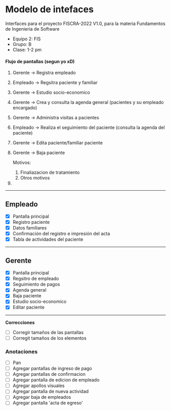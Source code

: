 # Modelo de intefaces


Interfaces para el proyecto FISCRA-2022 V1.0, para la materia Fundamentos de Ingenieria de Software
- Equipo 2: FIS
- Grupo: B
- Clase: 1-2 pm

#### Flujo de pantallas (segun yo xD)
1. Gerente -> Registra empleado
2. Empleado -> Regsitra paciente y familiar
3. Gerente -> Estudio socio-economico
4. Gerente -> Crea y consulta la agenda general (pacientes y su empleado encargado)
5. Gerente -> Administra visitas a pacientes 
6. Empleado -> Realiza el seguimiento del paciente (consulta la agenda del paciente)
7. Gerente -> Edita paciente/familiar paciente
8. Gerente -> Baja paciente 

	Motivos: 
	1. Finaliazacion de tratamiento 
	2. Otros motivos
9. 
---


## Empleado
- [x] Pantalla principal
- [x] Registro paciente
- [x] Datos familiares
- [x] Confirmación del registro e impresión del acta
- [x] Tabla de actividades del paciente
--- 


## Gerente
- [x] Pantalla principal
- [x] Regsitro de empleado
- [x] Seguimiento de pagos
- [x] Agenda general
- [x] Baja paciente
- [x] Estudio socio-economico
- [x] Editar paciente
---

**Correcciones**
- [ ] Corregir tamaños de las pantallas
- [ ] Corregit tamaños de los elementos

### Anotaciones
- [ ] Pan
- [ ] Agregar pantallas de ingreso de pago
- [ ] Agregar pantallas de confirmacion
- [ ] Agregar pantalla de edicion de empleado
- [ ] Agregar apollos visuales
- [ ] Agregar pantalla de nueva actividad
- [ ] Agregar baja de empleados
- [ ] Agregar pantalla 'acta de egreso'
